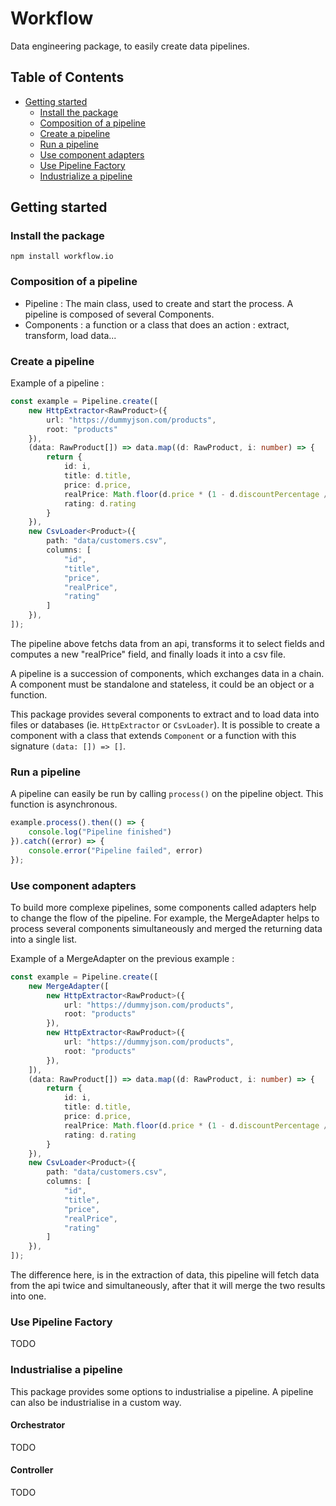 # Workflow
Data engineering package, to easily create data pipelines.

## Table of Contents

- [Getting started](#getting-started)
    - [Install the package](#install-the-package)
    - [Composition of a pipeline](#composition-of-a-pipeline)
    - [Create a pipeline](#create-a-pipeline)
    - [Run a pipeline](#run-a-pipeline)
    - [Use component adapters](#use-component-adapters)
    - [Use Pipeline Factory](#use-pipeline-factory)
    - [Industrialize a pipeline](#industrialize-a-pipeline)


## Getting started

### Install the package
```
npm install workflow.io
```

### Composition of a pipeline

* Pipeline : The main class, used to create and start the process. A pipeline is composed of several Components.
* Components : a function or a class that does an action : extract, transform, load data...

### Create a pipeline

Example of a pipeline :
```ts
const example = Pipeline.create([
    new HttpExtractor<RawProduct>({
        url: "https://dummyjson.com/products",
        root: "products"
    }),
    (data: RawProduct[]) => data.map((d: RawProduct, i: number) => {
        return {
            id: i,
            title: d.title,
            price: d.price,
            realPrice: Math.floor(d.price * (1 - d.discountPercentage / 100)),
            rating: d.rating
        }
    }),
    new CsvLoader<Product>({
        path: "data/customers.csv",
        columns: [
            "id",
            "title",
            "price",
            "realPrice",
            "rating"
        ]
    }),
]);
```
The pipeline above fetchs data from an api, transforms it to select fields and computes a new "realPrice" field, and finally loads it into a csv file.

A pipeline is a succession of components, which exchanges data in a chain. A component must be standalone and stateless, it could be an object or a function.

This package provides several components to extract and to load data into files or databases (ie. ```HttpExtractor``` or ```CsvLoader```). It is possible to create a component with a class that extends ```Component``` or a function with this signature ```(data: []) => []```.

### Run a pipeline

A pipeline can easily be run by calling ```process()``` on the pipeline object. This function is asynchronous.

```ts
example.process().then(() => {
    console.log("Pipeline finished")
}).catch((error) => {
    console.error("Pipeline failed", error)
});
```

### Use component adapters

To build more complexe pipelines, some components called adapters help to change the flow of the pipeline. For example, the MergeAdapter helps to process several components simultaneously and merged the returning data into a single list.

Example of a MergeAdapter on the previous example :
```ts
const example = Pipeline.create([
    new MergeAdapter([
        new HttpExtractor<RawProduct>({
            url: "https://dummyjson.com/products",
            root: "products"
        }),
        new HttpExtractor<RawProduct>({
            url: "https://dummyjson.com/products",
            root: "products"
        }),
    ]),
    (data: RawProduct[]) => data.map((d: RawProduct, i: number) => {
        return {
            id: i,
            title: d.title,
            price: d.price,
            realPrice: Math.floor(d.price * (1 - d.discountPercentage / 100)),
            rating: d.rating
        }
    }),
    new CsvLoader<Product>({
        path: "data/customers.csv",
        columns: [
            "id",
            "title",
            "price",
            "realPrice",
            "rating"
        ]
    }),
]);
```
The difference here, is in the extraction of data, this pipeline will fetch data from the api twice and simultaneously, after that it will merge the two results into one.

### Use Pipeline Factory

TODO

### Industrialise a pipeline

This package provides some options to industrialise a pipeline. A pipeline can also be industrialise in a custom way.

#### Orchestrator
TODO
#### Controller
TODO